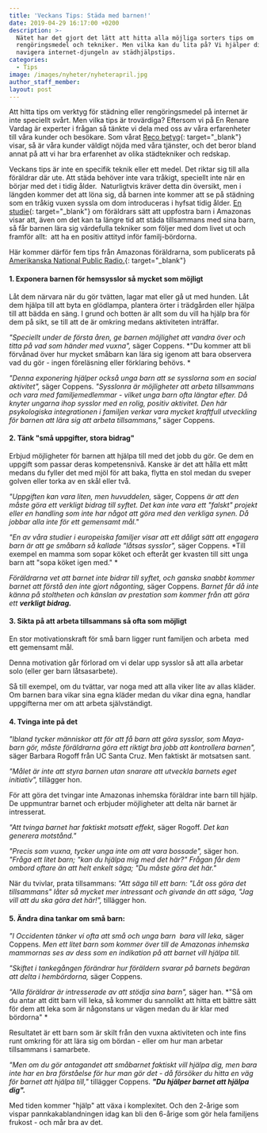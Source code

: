 ```yaml
---
title: 'Veckans Tips: Städa med barnen!'
date: 2019-04-29 16:17:00 +0200
description: >-
  Nätet har det gjort det lätt att hitta alla möjliga sorters tips om
  rengöringsmedel och tekniker. Men vilka kan du lita på? Vi hjälper dig
  navigera internet-djungeln av städhjälpstips.
categories:
  - Tips
image: /images/nyheter/nyheterapril.jpg
author_staff_member:
layout: post
---
```


Att hitta tips om verktyg f&ouml;r st&auml;dning eller reng&ouml;ringsmedel p&aring; internet &auml;r inte speciellt sv&aring;rt. Men vilka tips &auml;r trov&auml;rdiga? Eftersom vi p&aring; En Renare Vardag &auml;r experter i fr&aring;gan s&aring; t&auml;nkte vi dela med oss av v&aring;ra erfarenheter till v&aring;ra kunder och bes&ouml;kare. Som v&aring;rat [Reco betyg](https://www.reco.se/en-renare-vardag){: target="_blank"} visar, s&aring; &auml;r v&aring;ra kunder v&auml;ldigt n&ouml;jda med v&aring;ra tj&auml;nster, och det beror bland annat p&aring; att vi har bra erfarenhet av olika st&auml;dtekniker och redskap.

Veckans tips &auml;r inte en specifik teknik eller ett medel. Det riktar sig till alla f&ouml;r&auml;ldrar d&auml;r ute. Att st&auml;da beh&ouml;ver inte vara tr&aring;kigt, speciellt inte n&auml;r en b&ouml;rjar med det i tidig &aring;lder.&nbsp; Naturligtvis kr&auml;ver detta din &ouml;versikt, men i l&auml;ngden kommer det att l&ouml;na sig, d&aring; barnen inte kommer att se p&aring; st&auml;dning som en tr&aring;kig vuxen syssla om dom introduceras i hyfsat tidig &aring;lder. [En studie](https://www.karger.com/Article/Abstract/356763){: target="_blank"} om f&ouml;r&auml;ldrars s&auml;tt att uppfostra barn i Amazonas visar att, &auml;ven om det kan ta l&auml;ngre tid att st&auml;da tillsammans med sina barn, s&aring; f&aring;r barnen l&auml;ra sig v&auml;rdefulla tekniker som f&ouml;ljer med dom livet ut och framf&ouml;r allt:&nbsp; att ha en positiv attityd inf&ouml;r familj-b&ouml;rdorna.

H&auml;r kommer d&auml;rf&ouml;r fem tips fr&aring;n Amazonas f&ouml;r&auml;ldrarna, som publicerats p&aring; [Amerikanska National Public Radio.](https://www.npr.org/sections/goatsandsoda/2018/06/09/616928895/how-to-get-your-kids-to-do-chores-without-resenting-it?t=1556534685315){: target="_blank"}

#### 1\. Exponera barnen f&ouml;r hemsysslor s&aring; mycket som m&ouml;jligt

L&aring;t dem n&auml;rvara n&auml;r du g&ouml;r tv&auml;tten, lagar mat eller g&aring; ut med hunden. L&aring;t dem hj&auml;lpa till att byta en gl&ouml;dlampa, plantera &ouml;rter i tr&auml;dg&aring;rden eller hj&auml;lpa till att b&auml;dda en s&auml;ng. I grund och botten &auml;r allt som du vill ha hj&auml;lp bra f&ouml;r dem p&aring; sikt, se till att de &auml;r omkring medans aktiviteten intr&auml;ffar.

*"Speciellt under de f&ouml;rsta &aring;ren, ge barnen m&ouml;jlighet att vandra &ouml;ver och titta p&aring; vad som h&auml;nder med vuxna",* s&auml;ger Coppens. \*"Du kommer att bli f&ouml;rv&aring;nad &ouml;ver hur mycket sm&aring;barn kan l&auml;ra sig igenom att bara observera vad du g&ouml;r - ingen f&ouml;rel&auml;sning eller f&ouml;rklaring beh&ouml;vs. \*

*"Denna exponering hj&auml;lper ocks&aring; unga barn att se sysslorna som en social aktivitet",* s&auml;ger Coppens. *"Sysslonra &auml;r m&ouml;jligheter att arbeta tillsammans och vara med familjemedlemmar - vilket unga barn ofta l&auml;ngtar efter. D&aring; knyter ungarna ihop sysslor med en rolig, positiv aktivitet. Den h&auml;r psykologiska integrationen i familjen verkar vara mycket kraftfull utveckling f&ouml;r barnen att l&auml;ra sig att arbeta tillsammans,"* s&auml;ger Coppens.

#### 2\. T&auml;nk "sm&aring; uppgifter, stora bidrag"

Erbjud m&ouml;jligheter f&ouml;r barnen att hj&auml;lpa till med det jobb du g&ouml;r. Ge dem en uppgift som passar deras kompetensniv&aring;. Kanske &auml;r det att h&aring;lla ett m&aring;tt medans du fyller det med mj&ouml;l f&ouml;r att baka, flytta en stol medan du sveper golven eller torka av en sk&aring;l eller tv&aring;.

*"Uppgiften kan vara liten, men huvuddelen,* s&auml;ger, Coppens *&auml;r att den m&aring;ste g&ouml;ra ett verkligt bidrag till syftet. Det kan inte vara ett "falskt" projekt eller en handling som inte har n&aring;got att g&ouml;ra med den verkliga synen. D&aring; jobbar alla inte f&ouml;r ett gemensamt m&aring;l."*

*"En av v&aring;ra studier i europeiska familjer visar att ett d&aring;ligt s&auml;tt att engagera barn &auml;r att ge sm&aring;barn s&aring; kallade "l&aring;tsas sysslor",* s&auml;ger Coppens. *Till exempel en mamma som sopar k&ouml;ket och efter&aring;t ger kvasten till sitt unga barn att "sopa k&ouml;ket igen med." *

*F&ouml;r&auml;ldrarna vet att barnet inte bidrar till syftet, och ganska snabbt kommer barnet att f&ouml;rst&aring; den inte gjort n&aring;gonting,* s&auml;ger Coppens. *Barnet f&aring;r d&aring; inte k&auml;nna p&aring; stoltheten och k&auml;nslan av prestation som kommer fr&aring;n att g&ouml;ra ett **verkligt bidrag.***

#### 3\. Sikta p&aring; att arbeta tillsammans s&aring; ofta som m&ouml;jligt

En stor motivationskraft f&ouml;r sm&aring; barn ligger runt familjen och arbeta&nbsp; med ett gemensamt m&aring;l.

Denna motivation g&aring;r f&ouml;rlorad om vi delar upp sysslor s&aring; att alla arbetar solo (eller ger barn l&aring;tsasarbete).

S&aring; till exempel, om du tv&auml;ttar, var noga med att alla viker lite av allas kl&auml;der. Om barnen bara vikar sina egna kl&auml;der medan du vikar dina egna, handlar uppgifterna mer om att arbeta sj&auml;lvst&auml;ndigt.

#### 4\. Tvinga inte p&aring; det

*"Ibland tycker m&auml;nniskor att f&ouml;r att f&aring; barn att g&ouml;ra sysslor, som Maya-barn g&ouml;r, m&aring;ste f&ouml;r&auml;ldrarna g&ouml;ra ett riktigt bra jobb att kontrollera barnen",* s&auml;ger Barbara Rogoff fr&aring;n UC Santa Cruz. Men faktiskt &auml;r motsatsen sant.

*"M&aring;let &auml;r inte att styra barnen utan snarare att utveckla barnets eget initiativ",* till&auml;gger hon.

F&ouml;r att g&ouml;ra det tvingar inte Amazonas inhemska f&ouml;r&auml;ldrar inte barn till hj&auml;lp. De uppmuntrar barnet och erbjuder m&ouml;jligheter att delta n&auml;r barnet &auml;r intresserat.

*"Att tvinga barnet har faktiskt motsatt effekt,* s&auml;ger Rogoff. *Det kan generera motst&aring;nd."*

*"Precis som vuxna, tycker unga inte om att vara bossade",* s&auml;ger hon. *"Fr&aring;ga ett litet barn; "kan du hj&auml;lpa mig med det h&auml;r?" Fr&aring;gan f&aring;r dem ombord oftare &auml;n att helt enkelt s&auml;ga; "Du m&aring;ste g&ouml;ra det h&auml;r."*

N&auml;r du tvivlar, prata tillsammans: *"Att s&auml;ga till ett barn: "L&aring;t oss g&ouml;ra det tillsammans" l&aring;ter s&aring; mycket mer intressant och givande &auml;n att s&auml;ga, "Jag vill att du ska g&ouml;ra det h&auml;r\!",* till&auml;gger hon.

#### 5\. &Auml;ndra dina tankar om sm&aring; barn:

*"I Occidenten t&auml;nker vi ofta att sm&aring; och unga barn&nbsp; bara vill leka,* s&auml;ger Coppens. *Men ett litet barn som kommer &ouml;ver till de Amazonas inhemska mammornas ses av dess som en indikation p&aring; att barnet vill hj&auml;lpa till.*

*"Skiftet i tankeg&aring;ngen f&ouml;r&auml;ndrar hur f&ouml;r&auml;ldern svarar p&aring; barnets beg&auml;ran att delta i hemb&ouml;rdorna,* s&auml;ger Coppens.

*"Alla f&ouml;r&auml;ldrar &auml;r intresserade av att st&ouml;dja sina barn",* s&auml;ger han. *"S&aring; om du antar att ditt barn vill leka, s&aring; kommer du sannolikt att hitta ett b&auml;ttre s&auml;tt f&ouml;r dem att leka som &auml;r n&aring;gonstans ur v&auml;gen medan du &auml;r klar med b&ouml;rdorna" *

Resultatet &auml;r ett barn som &auml;r skilt fr&aring;n den vuxna aktiviteten och inte fins runt omkring f&ouml;r att l&auml;ra sig om b&ouml;rdan - eller om hur man arbetar tillsammans i samarbete.

*"Men om du g&ouml;r antagandet att sm&aring;barnet faktiskt vill hj&auml;lpa dig, men bara inte har en bra f&ouml;rst&aring;else f&ouml;r hur man g&ouml;r det - d&aring; f&ouml;rs&ouml;ker du hitta en v&auml;g f&ouml;r barnet att hj&auml;lpa till,"* till&auml;gger Coppens. ***"Du hj&auml;lper barnet att hj&auml;lpa dig".***

Med tiden kommer "hj&auml;lp" att v&auml;xa i komplexitet. Och den 2-&aring;rige som vispar pannkakablandningen idag kan bli den 6-&aring;rige som g&ouml;r hela familjens frukost - och m&aring;r bra av det.